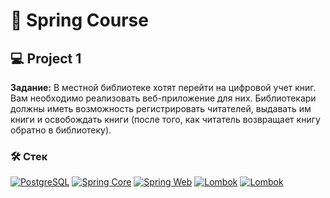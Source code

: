 # 🍃 Spring Course




## 💻 Project 1

**Задание:** В местной библиотеке хотят перейти на цифровой учет книг. Вам
необходимо реализовать веб-приложение для них. Библиотекари
должны иметь возможность регистрировать читателей, выдавать им
книги и освобождать книги (после того, как читатель возвращает
книгу обратно в библиотеку).


### 🛠 Стек

[![PostgreSQL](https://img.shields.io/badge/PostgreSQL-logo-316192?logo=postgresql)](https://www.postgresql.org/)
[![Spring Core](https://img.shields.io/badge/Spring%20Core-green.svg)](https://spring.io/projects/spring-framework)
[![Spring Web](https://img.shields.io/badge/Spring%20Web-green.svg)](https://spring.io/projects/spring-framework)
[![Lombok](https://img.shields.io/badge/Lombok-green.svg)](https://projectlombok.org/)
[![Lombok](https://img.shields.io/badge/Lombok-logo-47a1c6?logo=lombok)](https://projectlombok.org/)

